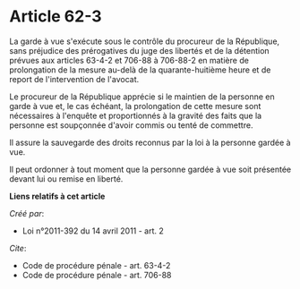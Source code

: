 # Article 62-3

La garde à vue s'exécute sous le contrôle du procureur de la République, sans préjudice des prérogatives du juge des libertés
et de la détention prévues aux articles 63-4-2 et 706-88 à 706-88-2 en matière de prolongation de la mesure au-delà de la
quarante-huitième heure et de report de l'intervention de l'avocat. 

Le procureur de la République apprécie si le maintien de la personne en garde à vue et, le cas échéant, la prolongation de
cette mesure sont nécessaires à l'enquête et proportionnés à la gravité des faits que la personne est soupçonnée d'avoir
commis ou tenté de commettre. 

Il assure la sauvegarde des droits reconnus par la loi à la personne gardée à vue. 

Il peut ordonner à tout moment que la personne gardée à vue soit présentée devant lui ou remise en liberté.

**Liens relatifs à cet article**

_Créé par_:

  - Loi n°2011-392 du 14 avril 2011 - art. 2

_Cite_:

  - Code de procédure pénale - art. 63-4-2
  - Code de procédure pénale - art. 706-88

